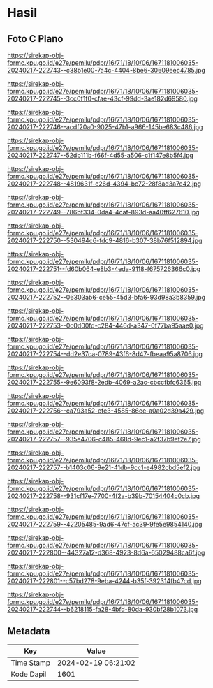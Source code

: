 # Hasil

## Foto C Plano

https://sirekap-obj-formc.kpu.go.id/e27e/pemilu/pdpr/16/71/18/10/06/1671181006035-20240217-222743--c38b1e00-7a4c-4404-8be6-30609eec4785.jpg

https://sirekap-obj-formc.kpu.go.id/e27e/pemilu/pdpr/16/71/18/10/06/1671181006035-20240217-222745--3cc0f1f0-cfae-43cf-99dd-3ae182d69580.jpg

https://sirekap-obj-formc.kpu.go.id/e27e/pemilu/pdpr/16/71/18/10/06/1671181006035-20240217-222746--acdf20a0-9025-47b1-a966-145be683c486.jpg

https://sirekap-obj-formc.kpu.go.id/e27e/pemilu/pdpr/16/71/18/10/06/1671181006035-20240217-222747--52db111b-f66f-4d55-a506-c1f147e8b5f4.jpg

https://sirekap-obj-formc.kpu.go.id/e27e/pemilu/pdpr/16/71/18/10/06/1671181006035-20240217-222748--4819631f-c26d-4394-bc72-28f8ad3a7e42.jpg

https://sirekap-obj-formc.kpu.go.id/e27e/pemilu/pdpr/16/71/18/10/06/1671181006035-20240217-222749--786bf334-0da4-4caf-893d-aa40ff627610.jpg

https://sirekap-obj-formc.kpu.go.id/e27e/pemilu/pdpr/16/71/18/10/06/1671181006035-20240217-222750--530494c6-fdc9-4816-b307-38b76f512894.jpg

https://sirekap-obj-formc.kpu.go.id/e27e/pemilu/pdpr/16/71/18/10/06/1671181006035-20240217-222751--fd60b064-e8b3-4eda-9118-f675726366c0.jpg

https://sirekap-obj-formc.kpu.go.id/e27e/pemilu/pdpr/16/71/18/10/06/1671181006035-20240217-222752--06303ab6-ce55-45d3-bfa6-93d98a3b8359.jpg

https://sirekap-obj-formc.kpu.go.id/e27e/pemilu/pdpr/16/71/18/10/06/1671181006035-20240217-222753--0c0d00fd-c284-446d-a347-0f77ba95aae0.jpg

https://sirekap-obj-formc.kpu.go.id/e27e/pemilu/pdpr/16/71/18/10/06/1671181006035-20240217-222754--dd2e37ca-0789-43f6-8d47-fbeaa95a8706.jpg

https://sirekap-obj-formc.kpu.go.id/e27e/pemilu/pdpr/16/71/18/10/06/1671181006035-20240217-222755--9e6093f8-2edb-4069-a2ac-cbccfbfc6365.jpg

https://sirekap-obj-formc.kpu.go.id/e27e/pemilu/pdpr/16/71/18/10/06/1671181006035-20240217-222756--ca793a52-efe3-4585-86ee-a0a02d39a429.jpg

https://sirekap-obj-formc.kpu.go.id/e27e/pemilu/pdpr/16/71/18/10/06/1671181006035-20240217-222757--935e4706-c485-468d-9ec1-a2f37b9ef2e7.jpg

https://sirekap-obj-formc.kpu.go.id/e27e/pemilu/pdpr/16/71/18/10/06/1671181006035-20240217-222757--b1403c06-9e21-41db-9cc1-e4982cbd5ef2.jpg

https://sirekap-obj-formc.kpu.go.id/e27e/pemilu/pdpr/16/71/18/10/06/1671181006035-20240217-222758--931cf17e-7700-4f2a-b39b-70154404c0cb.jpg

https://sirekap-obj-formc.kpu.go.id/e27e/pemilu/pdpr/16/71/18/10/06/1671181006035-20240217-222759--42205485-9ad6-47cf-ac39-9fe5e9854140.jpg

https://sirekap-obj-formc.kpu.go.id/e27e/pemilu/pdpr/16/71/18/10/06/1671181006035-20240217-222800--44327a12-d368-4923-8d6a-65029488ca6f.jpg

https://sirekap-obj-formc.kpu.go.id/e27e/pemilu/pdpr/16/71/18/10/06/1671181006035-20240217-222801--c57bd278-9eba-4244-b35f-392314fb47cd.jpg

https://sirekap-obj-formc.kpu.go.id/e27e/pemilu/pdpr/16/71/18/10/06/1671181006035-20240217-222744--b6218115-fa28-4bfd-80da-930bf28b1073.jpg


## Metadata

| Key        | Value               |
| ---------- | ------------------- |
| Time Stamp | 2024-02-19 06:21:02 |
| Kode Dapil | 1601                |




